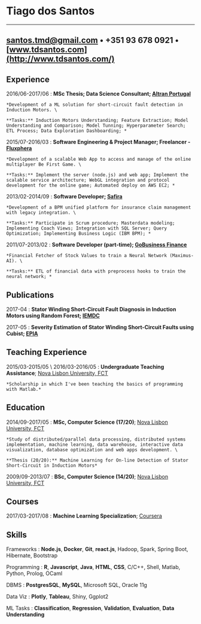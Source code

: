 Tiago dos Santos
============
-----
<santos.tmd@gmail.com> • +351 93 678 0921 • [www.tdsantos.com](http://www.tdsantos.com/)
-----

Experience
----------

2016/06-2017/06
:   **MSc Thesis; Data Science Consultant; [Altran Portugal](http://www.altran.pt/)**
 
    *Development of a ML solution for short-circuit fault detection in Induction Motors. \

    **Tasks:** Induction Motors Understanding; Feature Extraction; Model Understanding and Comparison; Model Tunning; Hyperparameter Search; ETL Process; Data Exploration Dashboarding; *

2015/07-2016/03
:   **Software Engineering & Project Manager; Freelancer - [Fluxphera](http://www.fluxphera.com)**

    *Development of a scalable Web App to access and manage of the online multiplayer Be First Game. \

    **Tasks:** Implement the server (node.js) and web app; Implement the scalable service architecture; WebGL integration and protocol development for the online game; Automated deploy on AWS EC2; *

<!--* Technologies: node.js; ejs; sequelize; socket.io; knockout.js; bootstrap; docker / docker-compose; git !-->

2013/02-2014/09
:   **Software Developer; [Safira](http://safira.pt)**

    *Development of a BPM unified platform for insurance claim management with legacy integration. \

    **Tasks:** Participate in Scrum procedure; Masterdata modeling; Implementing Coach Views; Integration with SQL Server; Query Optimization; Implementing Business Logic (IBM BPM); *

<!--* Technologies: IBM BPM; Javascript; CSS/HTML; SOAP; IBM ODM; IBM WBM; XML; XSD; Microsoft SQL Server; FileNet !-->

2011/07-2013/02
:   **Software Developer (part-time); [GoBusiness Finance](https://gobusinessfinance.ch)**

    *Financial Fetcher of Stock Values to train a Neural Network (Maximus-AI). \

    **Tasks:** ETL of financial data with preprocess hooks to train the neural network; *

<!--* Technologies: Java; Prolog; Matlab; JavaNNS; Batchman !-->

Publications
---------

2017-04
: **Stator Winding Short-Circuit Fault Diagnosis in Induction Motors using Random Forest; [IEMDC](http://www.iemdc2017.org/)**

2017-05
: **Severity Estimation of Stator Winding Short-Circuit Faults using Cubist; [EPIA](https://web.fe.up.pt/~epia2017/)**

Teaching Experience
---------

2015/03-2015/05 \ 2016/03-2016/05
:   **Undergraduate Teaching Assistance**; [Nova Lisbon University, FCT](http://www.fct.unl.pt)

    *Scholarship in which I've been teaching the basics of programming with Matlab.*

<!--*Scholarship in which I've been teaching Programming for Sciences and Engineering practical classes. This course is about learning the basics of programming with Matlab.* !-->

Education
---------

2014/09-2017/05
:   **MSc, Computer Science (17/20)**; [Nova Lisbon University, FCT](http://www.fct.unl.pt)

    *Study of distributed/parallel data processing, distributed systems implementation, machine learning, data warehouse, interactive data visualization, database optimization and web apps development. \

    **Thesis (20/20):** Machine Learning for On-line Detection of Stator Short-Circuit in Induction Motors*

2009/09-2013/07
:   **BSc, Computer Science (14/20)**; [Nova Lisbon University, FCT](http://www.fct.unl.pt)


Courses
--------------------

2017/03-2017/08
:   **Machine Learning Specialization**; [Coursera](https://www.coursera.org/specializations/machine-learning)

Skills
--------------------
Frameworks
:   **Node.js**, **Docker**, **Git**, **react.js**, Hadoop, Spark, Spring Boot, Hibernate, Bootstrap

Programming
:   **R**, **Javascript**, **Java**, **HTML**, **CSS**, C/C++,  Shell, Matlab, Python, Prolog, OCaml

DBMS
:   **PostgresSQL**, **MySQL**, Microsoft SQL, Oracle 11g

Data Viz
: **Plotly**, **Tableau**, Shiny, Ggplot2

ML Tasks
: **Classification**, **Regression**, **Validation**, **Evaluation**, **Data Understanding**

